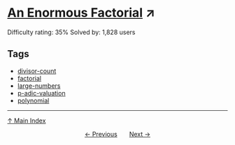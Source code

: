 # [An Enormous Factorial](https://projecteuler.net/problem=288) ↗️

Difficulty rating: 35%
Solved by: 1,828 users
## Tags

- [divisor-count](../tags/divisor-count.md)
- [factorial](../tags/factorial.md)
- [large-numbers](../tags/large-numbers.md)
- [p-adic-valuation](../tags/p-adic-valuation.md)
- [polynomial](../tags/polynomial.md)



---

[↑ Main Index](../README.md)


<div align=center><a href='287.md'>← Previous</a> &nbsp;&nbsp; &nbsp;&nbsp;  <a href='289.md'>Next →</a></div>
